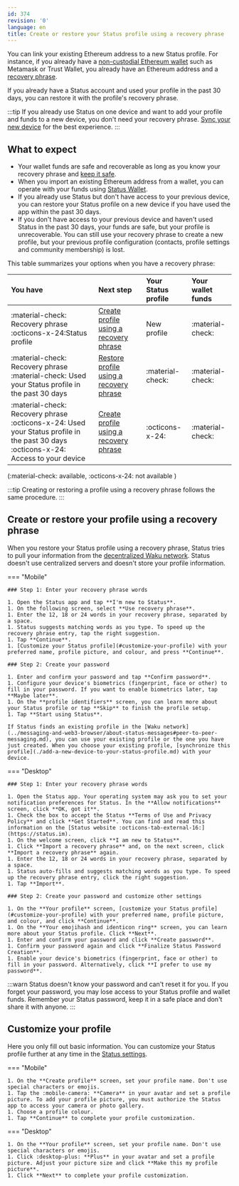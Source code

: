 ```yaml
---
id: 374
revision: '0'
language: en
title: Create or restore your Status profile using a recovery phrase
---
```


You can link your existing Ethereum address to a new Status profile. For instance, if you already have a [non-custodial Ethereum wallet](../status-wallet/status-wallet-your-quick-start-guide.md) such as Metamask or Trust Wallet, you already have an Ethereum address and a [recovery phrase](../your-profile-and-preferences/understand-your-status-keys-and-recovery-phrase.md).

If you already have a Status account and used your profile in the past 30 days, you can restore it with the profile's recovery phrase.

:::tip
If you already use Status on one device and want to add your profile and funds to a new device, you don't need your recovery phrase. [Sync your new device](./add-a-new-device-to-your-status-profile.md) for the best experience.
:::

## What to expect

- Your wallet funds are safe and recoverable as long as you know your recovery phrase and [keep it safe](../your-profile-and-preferences/back-up-and-secure-your-recovery-phrase.md).
- When you import an existing Ethereum address from a wallet, you can operate with your funds using [Status Wallet](../how-to-use-wallet-your-quick-start-guide.md).
- If you already use Status but don't have access to your previous device, you can restore your Status profile on a new device if you have used the app within the past 30 days.
- If you don't have access to your previous device and haven't used Status in the past 30 days, your funds are safe, but your profile is unrecoverable. You can still use your recovery phrase to create a new profile, but your previous profile configuration (contacts, profile settings and community membership) is lost.

This table summarizes your options when you have a recovery phrase:

| You have                                                                                                                            | Next step                                                                                          | Your Status profile | Your wallet funds |
| :---------------------------------------------------------------------------------------------------------------------------------- | :------------------------------------------------------------------------------------------------- | :------------------ | :---------------- |
| :material-check: Recovery phrase :octicons-x-24:Status profile                                                                      | [Create profile using a recovery phrase](#create-or-restore-your-profile-using-a-recovery-phrase)  | New profile         | :material-check:  |
| :material-check: Recovery phrase :material-check: Used your Status profile in the past 30 days                                      | [Restore profile using a recovery phrase](#create-or-restore-your-profile-using-a-recovery-phrase) | :material-check:    | :material-check:  |
| :material-check: Recovery phrase :octicons-x-24: Used your Status profile in the past 30 days :octicons-x-24: Access to your device | [Create profile using a recovery phrase](#create-or-restore-your-profile-using-a-recovery-phrase)  | :octicons-x-24:     | :material-check:  |

(:material-check: available, :octicons-x-24: not available )

:::tip
Creating or restoring a profile using a recovery phrase follows the same procedure.
:::

## Create or restore your profile using a recovery phrase

When you restore your Status profile using a recovery phrase, Status tries to pull your information from the [decentralized Waku network](../messaging-and-web3-browser/about-status-messages#peer-to-peer-messaging.md). Status doesn't use centralized servers and doesn't store your profile information.

=== "Mobile"

    ### Step 1: Enter your recovery phrase words

    1. Open the Status app and tap **I'm new to Status**.
    1. On the following screen, select **Use recovery phrase**.
    1. Enter the 12, 18 or 24 words in your recovery phrase, separated by a space.
    1. Status suggests matching words as you type. To speed up the recovery phrase entry, tap the right suggestion.
    1. Tap **Continue**.
    1. [Customize your Status profile](#customize-your-profile) with your preferred name, profile picture, and colour, and press **Continue**.

    ### Step 2: Create your password

    1. Enter and confirm your password and tap **Confirm password**.
    1. Configure your device's biometrics (fingerprint, face or other) to fill in your password. If you want to enable biometrics later, tap **Maybe later**.
    1. On the **profile identifiers** screen, you can learn more about your Status profile or tap **Skip** to finish the profile setup.
    1. Tap **Start using Status**.

    If Status finds an existing profile in the [Waku network](../messaging-and-web3-browser/about-status-messages#peer-to-peer-messaging.md), you can use your existing profile or the one you have just created. When you choose your existing profile, [synchronize this profile](./add-a-new-device-to-your-status-profile.md) with your device.

=== "Desktop"

    ### Step 1: Enter your recovery phrase words

    1. Open the Status app. Your operating system may ask you to set your notification preferences for Status. In the **Allow notifications** screen, click **OK, got it**.
    1. Check the box to accept the Status **Terms of Use and Privacy Policy** and click **Get Started**. You can find and read this information on the [Status website :octicons-tab-external-16:](https://status.im).
    1. On the welcome screen, click **I am new to Status**.
    1. Click **Import a recovery phrase** and, on the next screen, click **Import a recovery phrase** again.
    1. Enter the 12, 18 or 24 words in your recovery phrase, separated by a space.
    1. Status auto-fills and suggests matching words as you type. To speed up the recovery phrase entry, click the right suggestion.
    1. Tap **Import**.

    ### Step 2: Create your password and customize other settings

    1. On the **Your profile** screen, [customize your Status profile](#customize-your-profile) with your preferred name, profile picture, and colour, and click **Continue**.
    1. On the **Your emojihash and identicon ring** screen, you can learn more about your Status profile. Click **Next**.
    1. Enter and confirm your password and click **Create password**.
    1. Confirm your password again and click **Finalize Status Password Creation**.
    1. Enable your device's biometrics (fingerprint, face or other) to fill in your password. Alternatively, click **I prefer to use my password**.

:::warn
Status doesn't know your password and can't reset it for you. If you forget your password, you may lose access to your Status profile and wallet funds. Remember your Status password, keep it in a safe place and don't share it with anyone.
:::

## Customize your profile

Here you only fill out basic information. You can customize your Status profile further at any time in the [Status settings](../edit-your-status-profile.md).

=== "Mobile"

    1. On the **Create profile** screen, set your profile name. Don't use special characters or emojis.
    1. Tap the :mobile-camera: **Camera** in your avatar and set a profile picture. To add your profile picture, you must authorize the Status app to access your camera or photo gallery.
    1. Choose a profile colour.
    1. Tap **Continue** to complete your profile customization.

=== "Desktop"

    1. On the **Your profile** screen, set your profile name. Don't use special characters or emojis.
    1. Click :desktop-plus: **Plus** in your avatar and set a profile picture. Adjust your picture size and click **Make this my profile picture**.
    1. Click **Next** to complete your profile customization.
